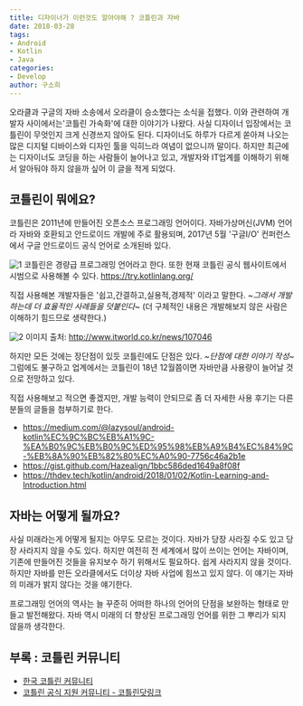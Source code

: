 ```yaml
---
title: 디자이너가 이런것도 알아야해 ? 코틀린과 자바
date: 2018-03-28
tags: 
- Android
- Kotlin
- Java
categories:
- Develop
author: 구소희
---
```


오라클과 구글의 자바 소송에서 오라클이 승소했다는 소식을 접했다.
이와 관련하여 개발자 사이에서는'코틀린 가속화'에 대한 이야기가 나왔다.
사실 디자이너 입장에서는 코틀린이 무엇인지 크게 신경쓰지 않아도 된다.
디자이너도 하루가 다르게 쏟아져 나오는 많은 디지털 디바이스와 디자인 툴을 익히느라 여념이 없으니까 말이다.
하지만 최근에는 디자이너도 코딩을 하는 사람들이 늘어나고 있고, 개발자와 IT업계를 이해하기 위해서 알아둬야 하지 않을까 싶어 이 글을 적게 되었다.

## 코틀린이 뭐에요?
코틀린은 2011년에 만들어진 오픈소스 프로그래밍 언어이다.
자바가상머신(JVM) 언어라 자바와 호환되고 안드로이드 개발에 주로 활용되며,
2017년 5월 '구글I/O' 컨퍼런스에서 구글 안드로이드 공식 언어로 소개된바 있다.

![1](https://i0.wp.com/blog.inflearn.com/wp-content/uploads/2017/07/kotlin.png?fit=768%2C500)
코틀린은 경량급 프로그래밍 언어라고 한다.
또한 현재 코틀린 공식 웹사이트에서 시범으로 사용해볼 수 있다.
https://try.kotlinlang.org/


직접 사용해본 개발자들은 '쉽고,간결하고,실용적,경제적' 이라고 말한다.
*~그래서 개발하는데 더 효율적인 사례들을 덧붙인다~*
(더 구체적인 내용은 개발해보지 않은 사람은 이해하기 힘드므로 생략한다.)

![2](http://files.idg.co.kr/itworld/image/2016/10/convert-java-to-kotlin-100740033-large.jpg)
이미지 출처: http://www.itworld.co.kr/news/107046

하지만 모든 것에는 장단점이 있듯 코틀린에도 단점은 있다.
*~단점에 대한 이야기 작성~*
그럼에도 불구하고 업계에서는 코틀린이 18년 12월쯤이면 자바만큼 사용량이 늘어날 것으로 전망하고 있다.

직접 사용해보고 적으면 좋겠지만, 개발 능력이 안되므로 좀 더 자세한 사용 후기는 다른 분들의 글들을 첨부하기로 한다.
* https://medium.com/@lazysoul/android-kotlin%EC%9C%BC%EB%A1%9C-%EA%B0%9C%EB%B0%9C%ED%95%98%EB%A9%B4%EC%84%9C-%EB%8A%90%EB%82%80%EC%A0%90-7756c46a2b1e
* https://gist.github.com/Hazealign/1bbc586ded1649a8f08f
* https://thdev.tech/kotlin/android/2018/01/02/Kotlin-Learning-and-Introduction.html


## 자바는 어떻게 될까요?
사실 미래라는게 어떻게 될지는 아무도 모르는 것이다.
자바가 당장 사라질 수도 있고 당장 사라지지 않을 수도 있다.
하지만 여전히 전 세계에서 많이 쓰이는 언어는 자바이며, 기존에 만들어진 것들을 유지보수 하기 위해서도 필요하다. 쉽게 사라지지 않을 것이다.
하지만 자바를 만든 오라클에서도 더이상 자바 사업에 힘쓰고 있지 않다.
이 얘기는 자바의 미래가 밝지 않다는 것을 얘기한다.

프로그래밍 언어의 역사는 늘 꾸준히 어떠한 하나의 언어의 단점을 보완하는 형태로 만들고 발전해왔다. 자바 역시 미래의 더 향상된 프로그래밍 언어를 위한 그 뿌리가 되지 않을까 생각한다.

## 부록 : 코틀린 커뮤니티
* [한국 코틀린 커뮤니티](http://kotlin.kr/)
* [코틀린 공식 지원 커뮤니티 - 코틀린닷링크](https://kotlin.link/)
